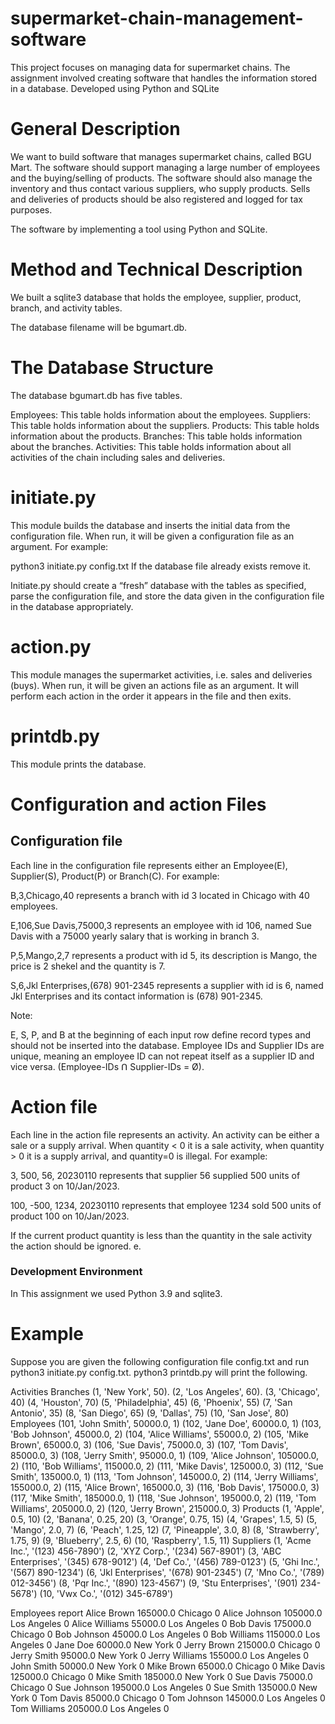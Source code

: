# supermarket-chain-management-software
This project focuses on managing data for supermarket chains. The assignment involved creating software that handles the information stored in a database. Developed using Python and SQLite

# General Description
We want to build software that manages supermarket chains, called BGU Mart. The software should support managing a large number of employees and the buying/selling of products. The software should also manage the inventory and thus contact various suppliers, who supply products. Sells and deliveries of products should be also registered and logged for tax purposes.

The software by implementing a tool using Python and SQLite.

# Method and Technical Description
We built a sqlite3 database that holds the employee, supplier, product, branch, and activity tables.

The database filename will be bgumart.db.


# The Database Structure
The database bgumart.db has five tables.

Employees: This table holds information about the employees.
Suppliers: This table holds information about the suppliers.
Products: This table holds information about the products.
Branches: This table holds information about the branches.
Activities: This table holds information about all activities of the chain including sales and deliveries.

# initiate.py
This module builds the database and inserts the initial data from the configuration file. When run, it will be given a configuration file as an argument. For example:

python3 initiate.py config.txt
If the database file already exists remove it.

Initiate.py should create a “fresh” database with the tables as specified, parse the configuration file, and store the data given in the configuration file in the database appropriately.


# action.py
This module manages the supermarket activities, i.e. sales and deliveries (buys). When run, it will be given an actions file as an argument. It will perform each action in the order it appears in the file and then exits.


# printdb.py
This module prints the database.



# Configuration and action Files
## Configuration file
Each line in the configuration file represents either an Employee(E), Supplier(S), Product(P) or Branch(C). 
For example:

B,3,Chicago,40 represents a branch with id 3 located in Chicago with 40 employees.

E,106,Sue Davis,75000,3 represents an employee with id 106, named Sue Davis with a 75000 yearly salary that is working in branch 3.

P,5,Mango,2,7 represents a product with id 5, its description is Mango, the price is 2 shekel and the quantity is 7.

S,6,Jkl Enterprises,(678) 901-2345 represents a supplier with id is 6, named Jkl Enterprises and its contact information is (678) 901-2345.

Note:

E, S, P, and B at the beginning of each input row define record types and should not be inserted into the database.
Employee IDs and Supplier IDs are unique, meaning an employee ID can not repeat itself as a supplier ID and vice versa.
(Employee-IDs ꓵ Supplier-IDs = Ø).

# Action file
Each line in the action file represents an activity. An activity can be either a sale or a supply arrival. When quantity < 0 it is a sale activity, when quantity > 0 it is a supply arrival, and quantity=0 is illegal. For example:

3, 500, 56, 20230110 represents that supplier 56 supplied 500 units of product 3 on 10/Jan/2023.

100, -500, 1234, 20230110 represents that employee 1234 sold 500 units of product 100 on 10/Jan/2023.

If the current product quantity is less than the quantity in the sale activity the action should be ignored. e.

### Development Environment
In This assignment we used Python 3.9 and sqlite3.

# Example 

Suppose you are given the following configuration file config.txt and run python3 initiate.py config.txt.
python3 printdb.py will print the following.

Activities
Branches
(1, 'New York', 50).
(2, 'Los Angeles', 60).
(3, 'Chicago', 40)
(4, 'Houston', 70)
(5, 'Philadelphia', 45)
(6, 'Phoenix', 55)
(7, 'San Antonio', 35)
(8, 'San Diego', 65)
(9, 'Dallas', 75)
(10, 'San Jose', 80)
Employees
(101, 'John Smith', 50000.0, 1)
(102, 'Jane Doe', 60000.0, 1)
(103, 'Bob Johnson', 45000.0, 2)
(104, 'Alice Williams', 55000.0, 2)
(105, 'Mike Brown', 65000.0, 3)
(106, 'Sue Davis', 75000.0, 3)
(107, 'Tom Davis', 85000.0, 3)
(108, 'Jerry Smith', 95000.0, 1)
(109, 'Alice Johnson', 105000.0, 2)
(110, 'Bob Williams', 115000.0, 2)
(111, 'Mike Davis', 125000.0, 3)
(112, 'Sue Smith', 135000.0, 1)
(113, 'Tom Johnson', 145000.0, 2)
(114, 'Jerry Williams', 155000.0, 2)
(115, 'Alice Brown', 165000.0, 3)
(116, 'Bob Davis', 175000.0, 3)
(117, 'Mike Smith', 185000.0, 1)
(118, 'Sue Johnson', 195000.0, 2)
(119, 'Tom Williams', 205000.0, 2)
(120, 'Jerry Brown', 215000.0, 3)
Products
(1, 'Apple', 0.5, 10)
(2, 'Banana', 0.25, 20)
(3, 'Orange', 0.75, 15)
(4, 'Grapes', 1.5, 5)
(5, 'Mango', 2.0, 7)
(6, 'Peach', 1.25, 12)
(7, 'Pineapple', 3.0, 8)
(8, 'Strawberry', 1.75, 9)
(9, 'Blueberry', 2.5, 6)
(10, 'Raspberry', 1.5, 11)
Suppliers
(1, 'Acme Inc.', '(123) 456-7890')
(2, 'XYZ Corp.', '(234) 567-8901')
(3, 'ABC Enterprises', '(345) 678-9012')
(4, 'Def Co.', '(456) 789-0123')
(5, 'Ghi Inc.', '(567) 890-1234')
(6, 'Jkl Enterprises', '(678) 901-2345')
(7, 'Mno Co.', '(789) 012-3456')
(8, 'Pqr Inc.', '(890) 123-4567')
(9, 'Stu Enterprises', '(901) 234-5678')
(10, 'Vwx Co.', '(012) 345-6789')

Employees report
Alice Brown 165000.0 Chicago 0
Alice Johnson 105000.0 Los Angeles 0
Alice Williams 55000.0 Los Angeles 0
Bob Davis 175000.0 Chicago 0
Bob Johnson 45000.0 Los Angeles 0
Bob Williams 115000.0 Los Angeles 0
Jane Doe 60000.0 New York 0
Jerry Brown 215000.0 Chicago 0
Jerry Smith 95000.0 New York 0
Jerry Williams 155000.0 Los Angeles 0
John Smith 50000.0 New York 0
Mike Brown 65000.0 Chicago 0
Mike Davis 125000.0 Chicago 0
Mike Smith 185000.0 New York 0
Sue Davis 75000.0 Chicago 0
Sue Johnson 195000.0 Los Angeles 0
Sue Smith 135000.0 New York 0
Tom Davis 85000.0 Chicago 0
Tom Johnson 145000.0 Los Angeles 0
Tom Williams 205000.0 Los Angeles 0
